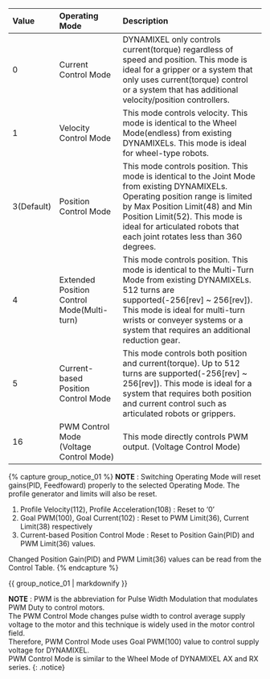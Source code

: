 
|Value|Operating Mode| Description     |
| :---- | :------------------------------ | :------------------------------------------- |
| 0 | Current Control Mode | DYNAMIXEL only controls current(torque) regardless of speed and position. This mode is ideal for a gripper or a system that only uses current(torque) control or a system that has additional velocity/position controllers. |
| 1 | Velocity Control Mode | This mode controls velocity. This mode is identical to the Wheel Mode(endless) from existing DYNAMIXELs. This mode is ideal for wheel-type robots. |
| 3(Default) | Position Control Mode  |  This mode controls position. This mode is identical to the Joint Mode from existing DYNAMIXELs. Operating position range is limited by Max Position Limit(48) and Min Position Limit(52). This mode is ideal for articulated robots that each joint rotates less than 360 degrees.  |
|  4  |  Extended Position Control Mode(Multi-turn)  |  This mode controls position. This mode is identical to the Multi-Turn Mode from existing DYNAMIXELs. 512 turns are supported(-256[rev] ~ 256[rev]). This mode is ideal for multi-turn wrists or conveyer systems or a system that requires an additional reduction gear.  |
|  5  |  Current-based Position Control Mode  |  This mode controls both position and current(torque). Up to 512 turns are supported(-256[rev] ~ 256[rev]). This mode is ideal for a system that requires both position and current control such as articulated robots or grippers.  |
|  16  |  PWM Control Mode  (Voltage Control Mode)  |  This mode directly controls PWM output. (Voltage Control Mode)  |


{% capture group_notice_01 %}
**NOTE** : Switching Operating Mode will reset gains(PID, Feedfoward) properly to the selected Operating Mode. The profile generator and limits will also be reset.
1. Profile Velocity(112), Profile Acceleration(108) : Reset to ‘0’
2. Goal PWM(100), Goal Current(102) : Reset to PWM Limit(36), Current Limit(38) respectively
3. Current-based Position Control Mode : Reset to Position Gain(PID) and PWM Limit(36) values.

Changed Position Gain(PID) and PWM Limit(36) values can be read from the Control Table.
{% endcapture %}

<div class="notice">
  {{ group_notice_01 | markdownify }}
</div>

**NOTE** : PWM is the abbreviation for Pulse Width Modulation that modulates PWM Duty to control motors.  
The PWM Control Mode changes pulse width to control average supply voltage to the motor and this technique is widely used in the motor control field.  
Therefore, PWM Control Mode uses Goal PWM(100) value to control supply voltage for DYNAMIXEL.  
PWM Control Mode is similar to the Wheel Mode of DYNAMIXEL AX and RX series.
{: .notice}
